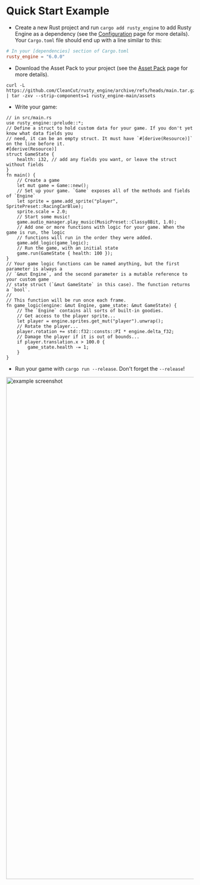 # Quick Start Example

- Create a new Rust project and run `cargo add rusty_engine` to add Rusty Engine as a dependency (see the [Configuration](05-config.md) page for more details). Your `Cargo.toml` file should end up with a line similar to this:
```toml
# In your [dependencies] section of Cargo.toml
rusty_engine = "6.0.0"
```
- Download the Asset Pack to your project (see the [Asset Pack](10-assets.md) page for more details).
```shell
curl -L https://github.com/CleanCut/rusty_engine/archive/refs/heads/main.tar.gz | tar -zxv --strip-components=1 rusty_engine-main/assets
```
- Write your game:

```rust,ignore
// in src/main.rs
use rusty_engine::prelude::*;
// Define a struct to hold custom data for your game. If you don't yet know what data fields you
// need, it can be an empty struct. It must have `#[derive(Resource)]` on the line before it.
#[derive(Resource)]
struct GameState {
    health: i32, // add any fields you want, or leave the struct without fields
}
fn main() {
    // Create a game
    let mut game = Game::new();
    // Set up your game. `Game` exposes all of the methods and fields of `Engine`
    let sprite = game.add_sprite("player", SpritePreset::RacingCarBlue);
    sprite.scale = 2.0;
    // Start some music!
    game.audio_manager.play_music(MusicPreset::Classy8Bit, 1.0);
    // Add one or more functions with logic for your game. When the game is run, the logic
    // functions will run in the order they were added.
    game.add_logic(game_logic);
    // Run the game, with an initial state
    game.run(GameState { health: 100 });
}
// Your game logic functions can be named anything, but the first parameter is always a
// `&mut Engine`, and the second parameter is a mutable reference to your custom game
// state struct (`&mut GameState` in this case). The function returns a `bool`.
//
// This function will be run once each frame.
fn game_logic(engine: &mut Engine, game_state: &mut GameState) {
    // The `Engine` contains all sorts of built-in goodies.
    // Get access to the player sprite...
    let player = engine.sprites.get_mut("player").unwrap();
    // Rotate the player...
    player.rotation += std::f32::consts::PI * engine.delta_f32;
    // Damage the player if it is out of bounds...
    if player.translation.x > 100.0 {
        game_state.health -= 1;
    }
}
```

- Run your game with `cargo run --release`.  Don't forget the `--release`!

<img width="1348" alt="example screenshot" src="https://user-images.githubusercontent.com/5838512/146858022-1d91c7f4-8b21-4f85-a72a-c4b93edcabc6.png">
